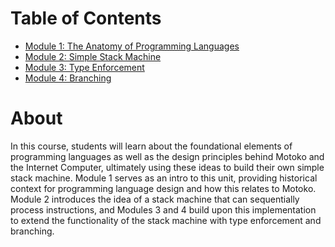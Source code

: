 # Table of Contents
- [Module 1: The Anatomy of Programming Languages](module-1.md)
- [Module 2: Simple Stack Machine](module-2.md)
- [Module 3: Type Enforcement](module-3.md)
- [Module 4: Branching](module-4.md)

# About
In this course, students will learn about the foundational elements of programming languages as well as the design principles behind Motoko and the Internet Computer, ultimately using these ideas to build their own simple stack machine. Module 1 serves as an intro to this unit, providing historical context for programming language design and how this relates to Motoko. Module 2 introduces the idea of a stack machine that can sequentially process instructions, and Modules 3 and 4 build upon this implementation to extend the functionality of the stack machine with type enforcement and branching.
